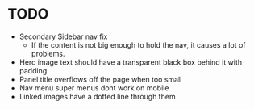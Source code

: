 TODO
====

- Secondary Sidebar nav fix
  - If the content is not big enough to hold the nav, it causes a lot of problems.
- Hero image text should have a transparent black box behind it with padding
- Panel title overflows off the page when too small
- Nav menu super menus dont work on mobile
- Linked images have a dotted line through them